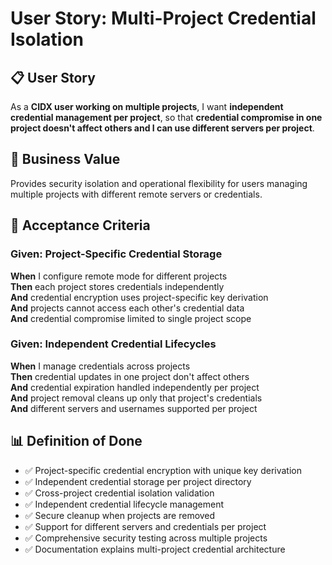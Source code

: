 # User Story: Multi-Project Credential Isolation

## 📋 **User Story**

As a **CIDX user working on multiple projects**, I want **independent credential management per project**, so that **credential compromise in one project doesn't affect others and I can use different servers per project**.

## 🎯 **Business Value**

Provides security isolation and operational flexibility for users managing multiple projects with different remote servers or credentials.

## 📝 **Acceptance Criteria**

### Given: Project-Specific Credential Storage
**When** I configure remote mode for different projects  
**Then** each project stores credentials independently  
**And** credential encryption uses project-specific key derivation  
**And** projects cannot access each other's credential data  
**And** credential compromise limited to single project scope  

### Given: Independent Credential Lifecycles
**When** I manage credentials across projects  
**Then** credential updates in one project don't affect others  
**And** credential expiration handled independently per project  
**And** project removal cleans up only that project's credentials  
**And** different servers and usernames supported per project  

## 📊 **Definition of Done**

- ✅ Project-specific credential encryption with unique key derivation
- ✅ Independent credential storage per project directory
- ✅ Cross-project credential isolation validation
- ✅ Independent credential lifecycle management
- ✅ Secure cleanup when projects are removed
- ✅ Support for different servers and credentials per project
- ✅ Comprehensive security testing across multiple projects
- ✅ Documentation explains multi-project credential architecture
